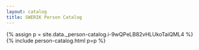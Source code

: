 ```yaml
---
layout: catalog
title: SWERIK Person Catalog
---
```

{% assign p = site.data._person-catalog.i-9wQPeLB82vHLUkoTaiQML4 %}
{% include person-catalog.html p=p %}

